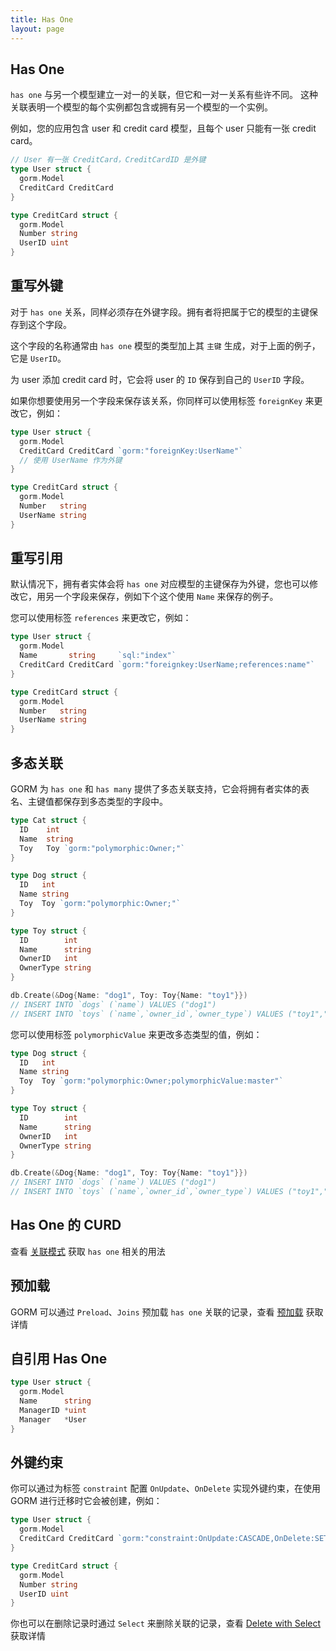 ```yaml
---
title: Has One
layout: page
---
```


## Has One

`has one` 与另一个模型建立一对一的关联，但它和一对一关系有些许不同。 这种关联表明一个模型的每个实例都包含或拥有另一个模型的一个实例。

例如，您的应用包含 user 和 credit card 模型，且每个 user 只能有一张 credit card。

```go
// User 有一张 CreditCard，CreditCardID 是外键
type User struct {
  gorm.Model
  CreditCard CreditCard
}

type CreditCard struct {
  gorm.Model
  Number string
  UserID uint
}
```

## 重写外键

对于 `has one` 关系，同样必须存在外键字段。拥有者将把属于它的模型的主键保存到这个字段。

这个字段的名称通常由 `has one` 模型的类型加上其 `主键` 生成，对于上面的例子，它是 `UserID`。

为 user 添加 credit card 时，它会将 user 的 `ID` 保存到自己的 `UserID` 字段。

如果你想要使用另一个字段来保存该关系，你同样可以使用标签 `foreignKey` 来更改它，例如：

```go
type User struct {
  gorm.Model
  CreditCard CreditCard `gorm:"foreignKey:UserName"`
  // 使用 UserName 作为外键
}

type CreditCard struct {
  gorm.Model
  Number   string
  UserName string
}
```

## 重写引用

默认情况下，拥有者实体会将 `has one` 对应模型的主键保存为外键，您也可以修改它，用另一个字段来保存，例如下个这个使用 `Name` 来保存的例子。

您可以使用标签 `references` 来更改它，例如：

```go
type User struct {
  gorm.Model
  Name       string     `sql:"index"`
  CreditCard CreditCard `gorm:"foreignkey:UserName;references:name"`
}

type CreditCard struct {
  gorm.Model
  Number   string
  UserName string
}
```

## 多态关联

GORM 为 `has one` 和 `has many` 提供了多态关联支持，它会将拥有者实体的表名、主键值都保存到多态类型的字段中。

```go
type Cat struct {
  ID    int
  Name  string
  Toy   Toy `gorm:"polymorphic:Owner;"`
}

type Dog struct {
  ID   int
  Name string
  Toy  Toy `gorm:"polymorphic:Owner;"`
}

type Toy struct {
  ID        int
  Name      string
  OwnerID   int
  OwnerType string
}

db.Create(&Dog{Name: "dog1", Toy: Toy{Name: "toy1"}})
// INSERT INTO `dogs` (`name`) VALUES ("dog1")
// INSERT INTO `toys` (`name`,`owner_id`,`owner_type`) VALUES ("toy1","1","dogs")
```

您可以使用标签 `polymorphicValue` 来更改多态类型的值，例如：

```go
type Dog struct {
  ID   int
  Name string
  Toy  Toy `gorm:"polymorphic:Owner;polymorphicValue:master"`
}

type Toy struct {
  ID        int
  Name      string
  OwnerID   int
  OwnerType string
}

db.Create(&Dog{Name: "dog1", Toy: Toy{Name: "toy1"}})
// INSERT INTO `dogs` (`name`) VALUES ("dog1")
// INSERT INTO `toys` (`name`,`owner_id`,`owner_type`) VALUES ("toy1","1","master")
```

## Has One 的 CURD

查看 [关联模式](associations.html#Association-Mode) 获取 `has one` 相关的用法

## 预加载

GORM 可以通过 `Preload`、`Joins` 预加载 `has one` 关联的记录，查看 [预加载](preload.html) 获取详情

## 自引用 Has One

```go
type User struct {
  gorm.Model
  Name      string
  ManagerID *uint
  Manager   *User
}
```

## 外键约束

你可以通过为标签 `constraint` 配置 `OnUpdate`、`OnDelete` 实现外键约束，在使用 GORM 进行迁移时它会被创建，例如：

```go
type User struct {
  gorm.Model
  CreditCard CreditCard `gorm:"constraint:OnUpdate:CASCADE,OnDelete:SET NULL;"`
}

type CreditCard struct {
  gorm.Model
  Number string
  UserID uint
}
```

你也可以在删除记录时通过 `Select` 来删除关联的记录，查看 [Delete with Select](associations.html#delete_with_select) 获取详情
